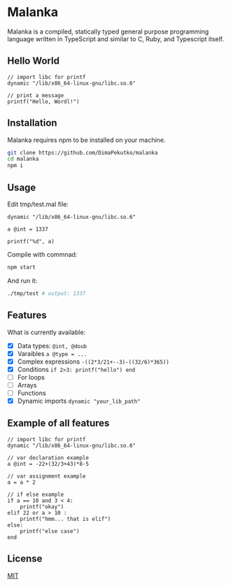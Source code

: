 # Malanka

Malanka is a compiled, statically typed general purpose programming language written in TypeScript and similar to C, Ruby, and Typescript itself.

## Hello World
```
// import libc for printf
dynamic "/lib/x86_64-linux-gnu/libc.so.6"

// print a message
printf("Hello, Wordl!")
```

## Installation
Malanka requires npm to be installed on your machine.

```bash
git clone https://github.com/DimaPekutko/malanka
cd malanka
npm i
```

## Usage
Edit tmp/test.mal file:
```
dynamic "/lib/x86_64-linux-gnu/libc.so.6"

a @int = 1337

printf("%d", a)
```
Compile with commnad:
```bash
npm start
```
And run it:
```bash
./tmp/test # output: 1337
```


## Features
What is currently available:
- [x] Data types: ```@int, @doub ```
- [x] Varaibles ```a @type = ...```
- [x] Complex expressions ```-((2*3/21+--3)-((32/6)*365))```
- [x] Conditions ```if 2>3: printf("hello") end```
- [ ] For loops
- [ ] Arrays
- [ ] Functions
- [x] Dynamic imports ```dynamic "your_lib_path"```

## Example of all features
```
// import libc for printf
dynamic "/lib/x86_64-linux-gnu/libc.so.6"

// var declaration example
a @int = -22+(32/3+43)*8-5

// var assignment example
a = a * 2

// if else example
if a == 10 and 3 < 4:
    printf("okay")
elif 22 or a > 10 :
    printf("hmm... that is elif")
else:
    printf("else case")
end
```

## License
[MIT](https://choosealicense.com/licenses/mit/)